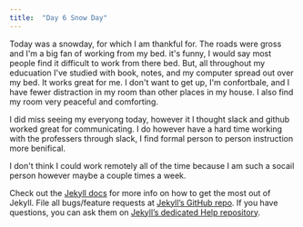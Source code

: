 ```yaml
---
title:  "Day 6 Snow Day"
---
```


Today was a snowday, for which I am thankful for. The roads were gross and I'm a big fan of working from my bed. it's funny, I would say most people find it difficult to work from there bed. But, all throughout my educuation I've studied with book, notes, and my computer spread out over my bed. It works great for me. I don't want to get up, I'm confortbale, and I have fewer distraction in my room than other places in my house. I also find my room very peaceful and comforting. 

I did miss seeing my everyong today, however it I thought slack and github worked great for communicating. I do however have a hard time working with the professers through slack, I find formal person to person instruction more benifical. 

I don't think I could work remotely all of the time because I am such a socail person however maybe a couple times a week. 




Check out the [Jekyll docs][jekyll] for more info on how to get the most out of Jekyll. File all bugs/feature requests at [Jekyll’s GitHub repo][jekyll-gh]. If you have questions, you can ask them on [Jekyll’s dedicated Help repository][jekyll-help].

[jekyll]:      http://jekyllrb.com
[jekyll-gh]:   https://github.com/jekyll/jekyll
[jekyll-help]: https://github.com/jekyll/jekyll-help
